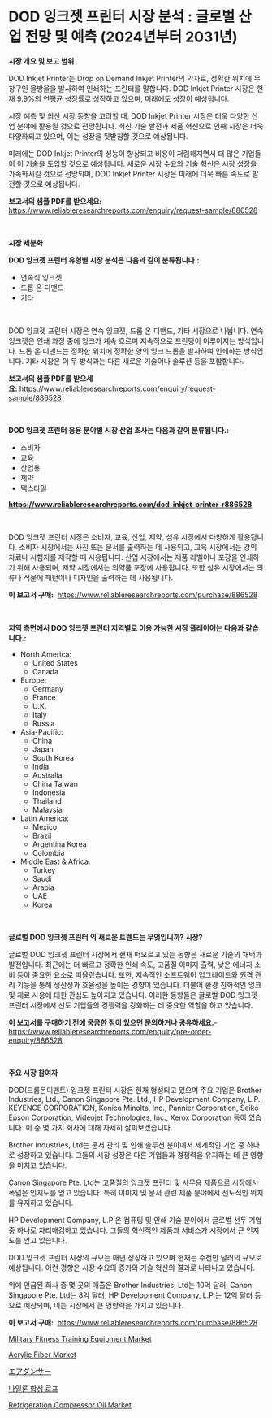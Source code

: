 <p><h1>DOD 잉크젯 프린터 시장 분석 : 글로벌 산업 전망 및 예측 (2024년부터 2031년)</h1></p><p><strong>시장 개요 및 보고 범위</strong></p>
<p><p>DOD Inkjet Printer는 Drop on Demand Inkjet Printer의 약자로, 정확한 위치에 무창구인 물방울을 발사하여 인쇄하는 프린터를 말합니다. DOD Inkjet Printer 시장은 현재 9.9%의 연평균 성장률로 성장하고 있으며, 미래에도 성장이 예상됩니다. </p><p>시장 예측 및 최신 시장 동향을 고려할 때, DOD Inkjet Printer 시장은 더욱 다양한 산업 분야에 활용될 것으로 전망됩니다. 최신 기술 발전과 제품 혁신으로 인해 시장은 더욱 다양화되고 있으며, 이는 성장을 뒷받침할 것으로 예상됩니다.</p><p>미래에는 DOD Inkjet Printer의 성능이 향상되고 비용이 저렴해지면서 더 많은 기업들이 이 기술을 도입할 것으로 예상됩니다. 새로운 시장 수요와 기술 혁신은 시장 성장을 가속화시킬 것으로 전망되며, DOD Inkjet Printer 시장은 미래에 더욱 빠른 속도로 발전할 것으로 예상됩니다.</p></p>
<p><strong>보고서의 샘플 PDF를 받으세요:</strong> <a href="https://www.reliableresearchreports.com/enquiry/request-sample/886528">https://www.reliableresearchreports.com/enquiry/request-sample/886528</a></p>
<p>&nbsp;</p>
<p><strong>시장 세분화</strong></p>
<p><strong>DOD 잉크젯 프린터 유형별 시장 분석은 다음과 같이 분류됩니다.:</strong></p>
<p><ul><li>연속식 잉크젯</li><li>드롭 온 디맨드</li><li>기타</li></ul></p>
<p>&nbsp;</p>
<p><p>DOD 잉크젯 프린터 시장은 연속 잉크젯, 드롭 온 디맨드, 기타 시장으로 나뉩니다. 연속 잉크젯은 인쇄 과정 중에 잉크가 계속 흐르며 지속적으로 프린팅이 이루어지는 방식입니다. 드롭 온 디맨드는 정확한 위치에 정확한 양의 잉크 드롭을 발사하여 인쇄하는 방식입니다. 기타 시장은 이 두 방식과는 다른 새로운 기술이나 솔루션 등을 포함합니다.</p></p>
<p><strong>보고서의 샘플 PDF를 받으세요:</strong>&nbsp;<a href="https://www.reliableresearchreports.com/enquiry/request-sample/886528">https://www.reliableresearchreports.com/enquiry/request-sample/886528</a></p>
<p>&nbsp;</p>
<p><strong> DOD 잉크젯 프린터 응용 분야별 시장 산업 조사는 다음과 같이 분류됩니다.:</strong></p>
<p><ul><li>소비자</li><li>교육</li><li>산업용</li><li>제약</li><li>텍스타일</li></ul></p>
<p><strong><a href="https://www.reliableresearchreports.com/dod-inkjet-printer-r886528">https://www.reliableresearchreports.com/dod-inkjet-printer-r886528</a></strong></p>
<p>&nbsp;</p>
<p><p>DOD 잉크젯 프린터 시장은 소비자, 교육, 산업, 제약, 섬유 시장에서 다양하게 활용됩니다. 소비자 시장에서는 사진 또는 문서를 출력하는 데 사용되고, 교육 시장에서는 강의 자료나 시험지를 제작할 때 사용됩니다. 산업 시장에서는 제품 라벨이나 포장을 인쇄하기 위해 사용되며, 제약 시장에서는 의약품 포장에 사용됩니다. 또한 섬유 시장에서는 의류나 직물에 패턴이나 디자인을 출력하는 데 사용됩니다.</p></p>
<p><strong>이 보고서 구매:</strong>&nbsp; <a href="https://www.reliableresearchreports.com/purchase/886528">https://www.reliableresearchreports.com/purchase/886528</a></p>
<p>&nbsp;</p>
<p><strong>지역 측면에서 DOD 잉크젯 프린터 지역별로 이용 가능한 시장 플레이어는 다음과 같습니다.:</strong></p>
<p><ul>
    <li>
        North America:
        <ul>
            <li>United States</li>
            <li>Canada</li>
        </ul>
    </li>
    <li>
        Europe:
        <ul>
            <li>Germany</li>
            <li>France</li>
            <li>U.K.</li>
            <li>Italy</li>
            <li>Russia</li>
        </ul>
    </li>
    <li>
        Asia-Pacific:
        <ul>
            <li>China</li>
            <li>Japan</li>
            <li>South Korea</li>
            <li>India</li>
            <li>Australia</li>
            <li>China Taiwan</li>
            <li>Indonesia</li>
            <li>Thailand</li>
            <li>Malaysia</li>
        </ul>
    </li>
    <li>
        Latin America:
        <ul>
            <li>Mexico</li>
            <li>Brazil</li>
            <li>Argentina Korea</li>
            <li>Colombia</li>
        </ul>
    </li>
    <li>
        Middle East & Africa:
        <ul>
            <li>Turkey</li>
            <li>Saudi</li>
            <li>Arabia</li>
            <li>UAE</li>
            <li>Korea</li>
        </ul>
    </li>
    </ul></p>
<p>&nbsp;</p>
<p><strong>글로벌 DOD 잉크젯 프린터 의 새로운 트렌드는 무엇입니까? 시장?</strong></p>
<p><p>글로벌 DOD 잉크젯 프린터 시장에서 현재 떠오르고 있는 동향은 새로운 기술의 채택과 발전입니다. 최근에는 더 빠르고 정확한 인쇄 속도, 고품질 이미지 출력, 낮은 에너지 소비 등이 중요한 요소로 떠올랐습니다. 또한, 지속적인 소프트웨어 업그레이드와 원격 관리 기능을 통해 생산성과 효율성을 높이는 경향이 있습니다. 더불어 환경 친화적인 잉크 및 재료 사용에 대한 관심도 높아지고 있습니다. 이러한 동향들은 글로벌 DOD 잉크젯 프린터 시장에서 선도 기업들의 경쟁력을 강화하는 데 중요한 역할을 하고 있습니다.</p></p>
<p><strong>이 보고서를 구매하기 전에 궁금한 점이 있으면 문의하거나 공유하세요.</strong>- <a href="https://www.reliableresearchreports.com/enquiry/pre-order-enquiry/886528">https://www.reliableresearchreports.com/enquiry/pre-order-enquiry/886528</a></p>
<p>&nbsp;</p>
<p><strong>주요 시장 참여자</strong></p>
<p><p>DOD(드롭온디맨트) 잉크젯 프린터 시장은 현재 형성되고 있으며 주요 기업은 Brother Industries, Ltd., Canon Singapore Pte. Ltd., HP Development Company, L.P., KEYENCE CORPORATION, Konica Minolta, Inc., Pannier Corporation, Seiko Epson Corporation, Videojet Technologies, Inc., Xerox Corporation 등이 있습니다. 이 중 몇 가지 회사에 대해 자세히 살펴보겠습니다.</p><p>Brother Industries, Ltd는 문서 관리 및 인쇄 솔루션 분야에서 세계적인 기업 중 하나로 성장하고 있습니다. 그들의 시장 성장은 다른 기업들과 경쟁력을 유지하는 데 큰 영향을 미치고 있습니다.</p><p>Canon Singapore Pte. Ltd는 고품질의 잉크젯 프린터 및 사무용 제품으로 시장에서 폭넓은 인지도를 얻고 있습니다. 특히 이미지 및 문서 관련 제품 분야에서 선도적인 위치를 유지하고 있습니다.</p><p>HP Development Company, L.P.은 컴퓨팅 및 인쇄 기술 분야에서 글로벌 선두 기업 중 하나로 자리매김하고 있습니다. 그들의 혁신적인 제품과 서비스가 시장에서 큰 인지도를 얻고 있습니다.</p><p>DOD 잉크젯 프린터 시장의 규모는 매년 성장하고 있으며 현재는 수천만 달러의 규모로 예상됩니다. 이런 경향은 시장 수요의 증가와 기술 혁신의 결과로 나타나고 있습니다.</p><p>위에 언급된 회사 중 몇 곳의 매출은 Brother Industries, Ltd는 10억 달러, Canon Singapore Pte. Ltd는 8억 달러, HP Development Company, L.P.는 12억 달러 등으로 예상되며, 이는 시장에서 큰 영향력을 가지고 있습니다.</p></p>
<p><strong>이 보고서 구매:</strong>&nbsp;&nbsp;<a href="https://www.reliableresearchreports.com/purchase/886528">https://www.reliableresearchreports.com/purchase/886528</a></p>
<p><p><a href="https://github.com/irfadac/Market-Research-Report-List-2/blob/main/military-fitness-training-equipment-market.md">Military Fitness Training Equipment Market</a></p><p><a href="https://flame-sidecar-702.notion.site/Acrylic-Fiber-Market-Share-Market-New-Trends-Analysis-Report-By-Type-By-Application-By-End-use--1bfac4c4b3d746008f97ddc402d4f47c">Acrylic Fiber Market</a></p><p><a href="https://github.com/mathieurico66/Market-Research-Report-List-1/blob/main/304588221738.md">エアダンサー</a></p><p><a href="https://github.com/ZacharyScthmitt4465/Market-Research-Report-List-1/blob/main/836124020020.md">나일론 합성 로프</a></p><p><a href="https://issuu.com/reportprime-2/docs/refrigeration-compressor-oil-market-size-2030.pptx">Refrigeration Compressor Oil Market</a></p></p>